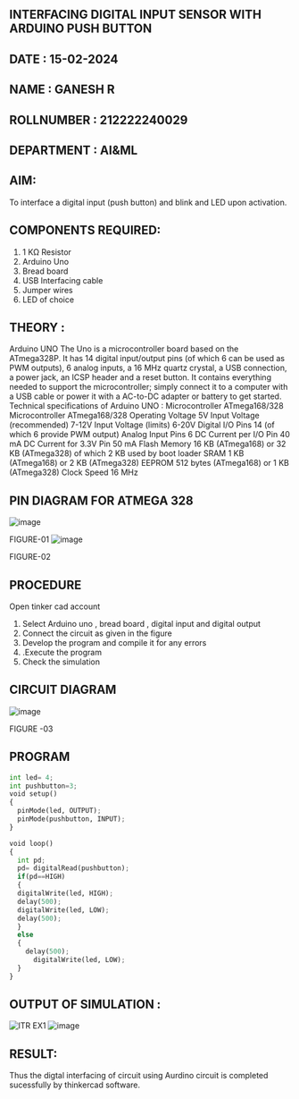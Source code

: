 ## INTERFACING DIGITAL INPUT SENSOR WITH ARDUINO PUSH BUTTON
## DATE : 15-02-2024
## NAME : GANESH R																		             
## ROLLNUMBER : 212222240029
## DEPARTMENT : AI&ML


## AIM:
To interface a digital input (push button) and blink and LED upon activation.
## COMPONENTS REQUIRED:
1.	1 KΩ Resistor 
2.	Arduino Uno 
3.	Bread board 
4.	USB Interfacing cable 
5.	Jumper wires 
6.	LED of choice 
## THEORY :
Arduino UNO
 	  The Uno is a microcontroller board based on the ATmega328P. It has 14 digital input/output pins (of which 6 can be used as PWM outputs), 6 analog inputs, a 16 MHz quartz crystal, a USB connection, a power jack, an ICSP header and a reset button. It contains everything needed to support the microcontroller; simply connect it to a computer with a USB cable or power it with a AC-to-DC adapter or battery to get started.
	Technical specifications of Arduino UNO :
Microcontroller	ATmega168/328
Microcontroller	ATmega168/328
Operating Voltage	5V
Input Voltage (recommended)	7-12V
Input Voltage (limits)	6-20V
Digital I/O Pins	14 (of which 6 provide PWM output)
Analog Input Pins	6
DC Current per I/O Pin	40 mA
DC Current for 3.3V Pin	50 mA
Flash Memory	16 KB (ATmega168) or 32 KB (ATmega328) of which 2 KB used by boot loader
SRAM	1 KB (ATmega168) or 2 KB (ATmega328)
EEPROM	512 bytes (ATmega168) or 1 KB (ATmega328)
Clock Speed	16 MHz
## PIN DIAGRAM FOR ATMEGA 328
 
![image](https://user-images.githubusercontent.com/36288975/163530394-115baee4-7ed1-49fe-9cce-d7b625e11e85.png)

FIGURE-01
![image](https://user-images.githubusercontent.com/36288975/163530431-4d390e98-0942-42d8-95b8-f57d348e6ad8.png)

FIGURE-02
## PROCEDURE 
 Open tinker cad account 
1.	Select Arduino uno , bread board , digital input and digital output 
2.	Connect the circuit as given in the figure 
3.	Develop the program and compile it for any errors 
4.	 .Execute the program 
5.	Check the simulation 



## CIRCUIT DIAGRAM 


![image](https://user-images.githubusercontent.com/36288975/163530437-87a0afbd-b3c9-44ad-b907-5de63486fb9d.png)



FIGURE -03




## PROGRAM 
```PYTHON
int led= 4;
int pushbutton=3;
void setup()
{
  pinMode(led, OUTPUT);
  pinMode(pushbutton, INPUT);
}

void loop()
{
  int pd;
  pd= digitalRead(pushbutton);
  if(pd==HIGH)
  { 
  digitalWrite(led, HIGH);
  delay(500); 
  digitalWrite(led, LOW);
  delay(500); 
  }
  else
  {
    delay(500);
      digitalWrite(led, LOW);
  }
}
```
 









 
 
 



## OUTPUT OF SIMULATION :
![ITR EX1](https://github.com/ganesha360/-INTERFACING-DIGITAL-INPUT-SENSOR-WITH-ARDUINO-PUSH-BUTTON-/assets/120884552/143e1cb9-2265-4029-9b28-286a8deb6bb5)
![image](https://github.com/ganesha360/-INTERFACING-DIGITAL-INPUT-SENSOR-WITH-ARDUINO-PUSH-BUTTON-/assets/120884552/c0ebbcd2-cd2c-4b3c-b40c-5ef042c29a01)


## RESULT:
Thus the digtal interfacing of circuit using Aurdino circuit is completed sucessfully by thinkercad software.

